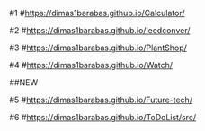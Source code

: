 #1
#https://dimas1barabas.github.io/Calculator/

#2
#https://dimas1barabas.github.io/leedconver/

#3
#https://dimas1barabas.github.io/PlantShop/

#4
#https://dimas1barabas.github.io/Watch/




##NEW

#5
#https://dimas1barabas.github.io/Future-tech/

#6 
#https://dimas1barabas.github.io/ToDoList/src/
